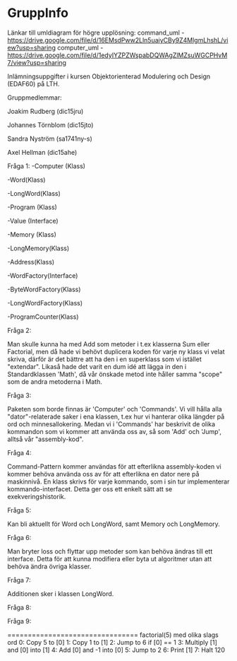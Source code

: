 # GruppInfo

Länkar till umldiagram för högre upplösning:
command_uml - https://drive.google.com/file/d/16EMsdPww2Lln5uaiyCBy9Z4MlgmLhshL/view?usp=sharing
computer_uml - https://drive.google.com/file/d/1edyIYZPZWspabDQWAgZlMZsuWGCPHvM7/view?usp=sharing

Inlämningsuppgifter i kursen Objektorienterad Modulering och Design (EDAF60) på LTH.  

Gruppmedlemmar:

Joakim Rudberg (dic15jru)

Johannes Törnblom (dic15jto)

Sandra Nyström (sa1741ny-s)

Axel Hellman (dic15ahe)


Fråga 1:
-Computer (Klass)

-Word(Klass)

-LongWord(Klass)

-Program (Klass)

-Value (Interface)

-Memory (Klass)

-LongMemory(Klass)

-Address(Klass)

-WordFactory(Interface)

-ByteWordFactory(Klass)

-LongWordFactory(Klass)

-ProgramCounter(Klass)

Fråga 2:

Man skulle kunna ha med Add som metoder i t.ex klasserna Sum eller Factorial, men då hade vi behövt duplicera koden för varje ny klass vi velat skriva, därför är det bättre att ha den i en superklass som vi istället "extendar". Likaså hade det varit en dum idé att lägga in den i Standardklassen 'Math', då vår önskade metod inte håller samma "scope" som de andra metoderna i Math.

Fråga 3:

Paketen som borde finnas är 'Computer' och 'Commands'. Vi vill hålla alla "dator"-relaterade saker i ena klassen, t.ex hur vi hanterar olika längder på ord och minnesallokering. Medan vi i 'Commands' har beskrivit de olika kommandon som vi kommer att använda oss av, så som 'Add' och 'Jump', alltså vår "assembly-kod".

Fråga 4:

Command-Pattern kommer användas för att efterlikna assembly-koden vi kommer behöva använda oss av för att efterlikna en dator nere på maskinnivå. En klass skrivs för varje kommando, som i sin tur implementerar kommando-interfacet. Detta ger oss ett enkelt sätt att se exekveringshistorik.

Fråga 5:

Kan bli aktuellt för Word och LongWord, samt Memory och LongMemory.

Fråga 6:

Man bryter loss och flyttar upp metoder som kan behöva ändras till ett interface. Detta för att kunna modifiera eller byta ut algoritmer utan att behöva ändra övriga klasser.

Fråga 7:

Additionen sker i klassen LongWord.

Fråga 8:

Fråga 9:

================================
factorial(5) med olika slags ord
0: Copy 5 to [0]
1: Copy 1 to [1]
2: Jump to 6 if [0] == 1
3: Multiply [1] and [0] into [1]
4: Add [0] and -1 into [0]
5: Jump to 2
6: Print [1]
7: Halt
120